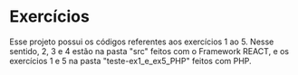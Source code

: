 # Exercícios

Esse projeto possui os códigos referentes aos exercícios 1 ao 5. Nesse sentido, 2, 3 e 4 estão na pasta "src" feitos com o Framework REACT, e os exercícios 1 e 5 na pasta "teste-ex1_e_ex5_PHP" feitos com PHP.


